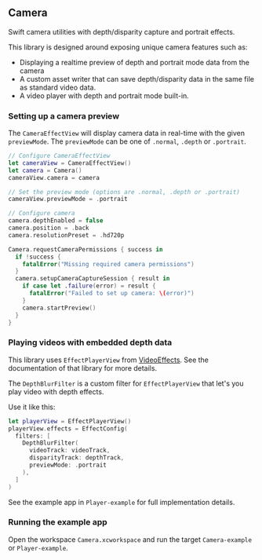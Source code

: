 Camera
---

Swift camera utilities with depth/disparity capture and portrait effects.

This library is designed around exposing unique camera features such as:

- Displaying a realtime preview of depth and portrait mode data from the camera
- A custom asset writer that can save depth/disparity data in the same file as standard video data.
- A video player with depth and portrait mode built-in.

### Setting up a camera preview

The `CameraEffectView` will display camera data in real-time with the given `previewMode`. The `previewMode` can be one of `.normal`, `.depth` or `.portrait`.

```swift
// Configure CameraEffectView
let cameraView = CameraEffectView()
let camera = Camera()
cameraView.camera = camera

// Set the preview mode (options are .normal, .depth or .portrait)
cameraView.previewMode = .portrait

// Configure camera
camera.depthEnabled = false
camera.position = .back
camera.resolutionPreset = .hd720p

Camera.requestCameraPermissions { success in
  if !success {
    fatalError("Missing required camera permissions")
  }
  camera.setupCameraCaptureSession { result in
    if case let .failure(error) = result {
      fatalError("Failed to set up camera: \(error)")
    }
    camera.startPreview()
  }
}
```

### Playing videos with embedded depth data

This library uses `EffectPlayerView` from [VideoEffects](https://github.com/jonbrennecke/VideoEffects). See the documentation of that library for more details.

The `DepthBlurFilter` is a custom filter for `EffectPlayerView` that let's you play video with depth effects. 

Use it like this:

```swift
let playerView = EffectPlayerView()
playerView.effects = EffectConfig(
  filters: [
    DepthBlurFilter(
      videoTrack: videoTrack,
      disparityTrack: depthTrack,
      previewMode: .portrait
    ),
  ]
)
```

See the example app in `Player-example` for full implementation details.

### Running the example app

Open the workspace `Camera.xcworkspace` and run the target `Camera-example` or `Player-example`.
